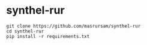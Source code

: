 # synthel-rur
```
git clone https://github.com/masrursam/synthel-rur
cd synthel-rur
pip install -r requirements.txt
```
